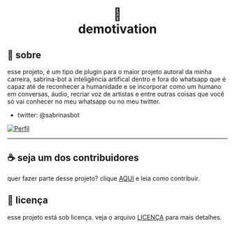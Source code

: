 <h1 align="center">
🥴<br>demotivation
</h1>

## 🤲 sobre
esse projeto, é um tipo de plugin para o maior projeto autoral da minha carreira, sabrina-bot a inteligência artifical dentro e fora do whatsapp que é capaz até de reconhecer a humanidade e se incorporar como um humano em conversas, áudio, recriar voz de artistas e entre outras coisas que você só vai conhecer no meu whatsapp ou no meu twitter. 
* twitter: @sabrinasbot

[![Perfil](https://img.shields.io/badge/perfil%20-%23323330.svg?&style=for-the-badge&logo=perfil&logoColor=black&color=F745B5)](https://github.com/gabarchiv)


---

## ☕ seja um dos contribuidores

quer fazer parte desse projeto? clique [AQUI](https://twitter.com/sabrinasbot/status/1611116539884834817?t=OtlewyHUqUcFIJpHeTx3MA&s=19) e leia como contribuir.<br>

## 🍜 licença

esse projeto está sob licença. veja o arquivo [LICENÇA](LICENSE.md) para mais detalhes.<br>
